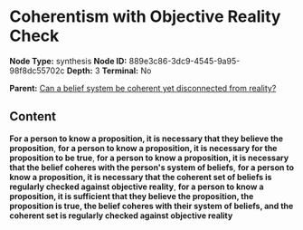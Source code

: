# Coherentism with Objective Reality Check

**Node Type:** synthesis
**Node ID:** 889e3c86-3dc9-4545-9a95-98f8dc55702c
**Depth:** 3
**Terminal:** No

**Parent:** [Can a belief system be coherent yet disconnected from reality?](can-a-belief-system-be-coherent-yet-disconnected-from-reality.md)

## Content

**For a person to know a proposition, it is necessary that they believe the proposition**, **for a person to know a proposition, it is necessary for the proposition to be true**, **for a person to know a proposition, it is necessary that the belief coheres with the person's system of beliefs**, **for a person to know a proposition, it is necessary that the coherent set of beliefs is regularly checked against objective reality**, **for a person to know a proposition, it is sufficient that they believe the proposition, the proposition is true, the belief coheres with their system of beliefs, and the coherent set is regularly checked against objective reality**
